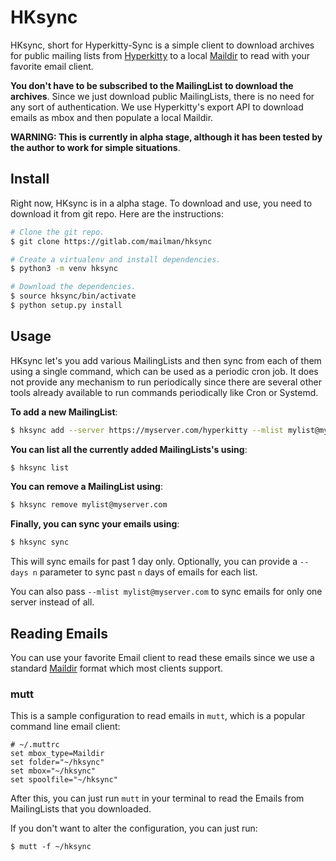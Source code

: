HKsync
=======

HKsync, short for Hyperkitty-Sync is a simple client to download archives for
public mailing lists from [Hyperkitty][1] to a local [Maildir][2] to read with
your favorite email client.

**You don't have to be subscribed to the MailingList to download the
archives**. Since we just download public MailingLists, there is no need for
any sort of authentication. We use Hyperkitty's export API to download emails
as mbox and then populate a local Maildir.

**WARNING: This is currently in alpha stage, although it has been tested by the
author to work for simple situations**.

Install
--------

Right now, HKsync is in a alpha stage. To download and use, you need to
download it from git repo. Here are the instructions:


```bash
# Clone the git repo.
$ git clone https://gitlab.com/mailman/hksync

# Create a virtualenv and install dependencies.
$ python3 -m venv hksync

# Download the dependencies.
$ source hksync/bin/activate
$ python setup.py install
```


Usage
------

HKsync let's you add various MailingLists and then sync from each of them using
a single command, which can be used as a periodic cron job. It does not provide
any mechanism to run periodically since there are several other tools already
available to run commands periodically like Cron or Systemd.

**To add a new MailingList**:
```bash
$ hksync add --server https://myserver.com/hyperkitty --mlist mylist@myserver.com
```

**You can list all the currently added MailingLists's using**:
```bash
$ hksync list
```

**You can remove a MailingList using**:
```bash
$ hksync remove mylist@myserver.com
```

**Finally, you can sync your emails using**:
```bash
$ hksync sync
```

This will sync emails for past 1 day only. Optionally, you can provide a
`--days n` parameter to sync past `n` days of emails for each list.

You can also pass `--mlist mylist@myserver.com` to sync emails for only one
server instead of all.


Reading Emails
----------------

You can use your favorite Email client to read these emails since we use a
standard [Maildir][2] format which most clients support.


### mutt

This is a sample configuration to read emails in `mutt`, which is a popular
command line email client:


```
# ~/.muttrc
set mbox_type=Maildir
set folder="~/hksync"
set mbox="~/hksync"
set spoolfile="~/hksync"
```

After this, you can just run `mutt` in your terminal to read the Emails from
MailingLists that you downloaded.

If you don't want to alter the configuration, you can just run:

```
$ mutt -f ~/hksync
```

[1]: https://pypi.org/project/HyperKitty/
[2]: https://en.wikipedia.org/wiki/Maildir
